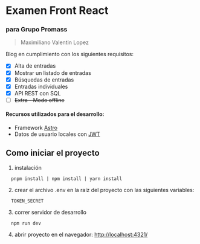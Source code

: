 # Examen Front React 

### para Grupo Promass

> Maximiliano Valentin Lopez

Blog en cumplimiento con los siguientes requisitos:
- [x] Alta de entradas
- [x] Mostrar un listado de entradas
- [x] Búsquedas de entradas
- [x] Entradas individuales
- [x] API REST con SQL
- [ ] ~~Extra - Modo offline~~

#### Recursos utilizados para el desarrollo: 
- Framework [Astro](https://astro.build/)
- Datos de usuario locales con [JWT](https://jwt.io/)


## Como iniciar el proyecto
1. instalación
``` 
  pnpm install | npm install | yarn install
```
2. crear el archivo .env en la raíz del proyecto con las siguientes variables:
``` 
  TOKEN_SECRET
```
3. correr servidor de desarrollo
``` 
  npm run dev
```
4. abrir proyecto en el navegador: [http://localhost:4321/](http://localhost:4321/)
